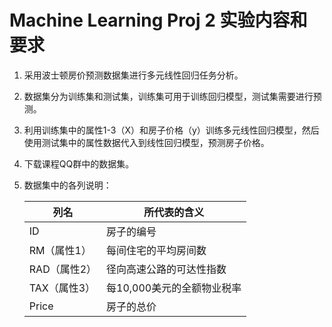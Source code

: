 # Machine Learning Proj 2 实验内容和要求

1. 采用波士顿房价预测数据集进行多元线性回归任务分析。
2. 数据集分为训练集和测试集，训练集可用于训练回归模型，测试集需要进行预测。
3. 利用训练集中的属性1-3（X）和房子价格（y）训练多元线性回归模型，然后使用测试集中的属性数据代入到线性回归模型，预测房子价格。
4. 下载课程QQ群中的数据集。
5. 数据集中的各列说明：

    | 列名 | 所代表的含义 |
    |------|-------------|
    | ID   | 房子的编号  |
    | RM（属性1） | 每间住宅的平均房间数 |
    | RAD（属性2） | 径向高速公路的可达性指数 |
    | TAX（属性3） | 每10,000美元的全额物业税率 |
    | Price | 房子的总价 |